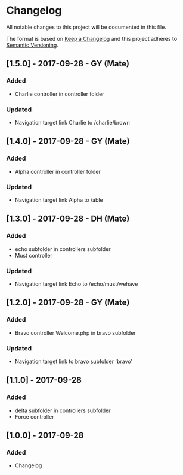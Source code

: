 # Changelog
All notable changes to this project will be documented in this file.

The format is based on [Keep a Changelog](http://keepachangelog.com/en/1.0.0/)
and this project adheres to [Semantic Versioning](http://semver.org/spec/v2.0.0.html).

## [1.5.0] - 2017-09-28 - GY (Mate)
### Added
- Charlie controller in controller folder
### Updated
- Navigation target link Charlie to /charlie/brown


## [1.4.0] - 2017-09-28 - GY (Mate)
### Added
- Alpha controller in controller folder
### Updated
- Navigation target link Alpha to /able

## [1.3.0] - 2017-09-28 - DH (Mate)
### Added
- echo subfolder in controllers subfolder
- Must controller
### Updated
- Navigation target link Echo to /echo/must/wehave

## [1.2.0] - 2017-09-28 - GY (Mate)
### Added
- Bravo controller Welcome.php in bravo subfolder
### Updated
- Navigation target link to bravo subfolder 'bravo'

## [1.1.0] - 2017-09-28
### Added
- delta subfolder in controllers subfolder
- Force controller

## [1.0.0] - 2017-09-28
### Added
- Changelog